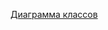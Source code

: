 [Диаграмма классов](https://drive.google.com/file/d/1RWqoDlXd8D-z7HrssG5wR-dBu2rGRlip/view?usp=sharing)
